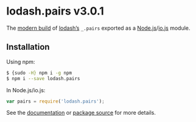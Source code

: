 # lodash.pairs v3.0.1

The [modern build](https://github.com/lodash/lodash/wiki/Build-Differences) of [lodash’s](https://lodash.com/) `_.pairs` exported as a [Node.js](http://nodejs.org/)/[io.js](https://iojs.org/) module.

## Installation

Using npm:

```bash
$ {sudo -H} npm i -g npm
$ npm i --save lodash.pairs
```

In Node.js/io.js:

```js
var pairs = require('lodash.pairs');
```

See the [documentation](https://lodash.com/public#pairs) or [package source](https://github.com/lodash/lodash/blob/3.0.1-npm-packages/lodash.pairs) for more details.
